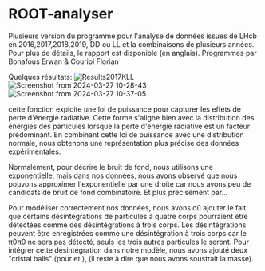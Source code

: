 # ROOT-analyser
Plusieurs version du programme pour l'analyse de données issues de LHcb en 2016,2017,2018,2019, DD ou LL et la combinaisons de plusieurs années. Pour plus de détails, le rapport est disponible (en anglais). Programmes par Bonafous Erwan & Couriol Florian


Quelques résultats: 
![Results2017KLL](https://github.com/DanmakuGecko/ROOT-analyser/assets/72706524/033ae54b-c38f-436c-89c6-d496667a799a)
![Screenshot from 2024-03-27 10-28-43](https://github.com/DanmakuGecko/ROOT-analyser/assets/72706524/75a42398-6d19-4448-bbfc-ef928e45f643)
![Screenshot from 2024-03-27 10-37-05](https://github.com/DanmakuGecko/ROOT-analyser/assets/72706524/f19b90b9-d697-4756-abb3-157e2833ebed)

cette fonction exploite une loi de puissance pour capturer les effets de perte d'énergie radiative. Cette forme s'aligne bien avec la distribution des énergies des particules lorsque la perte d'énergie radiative est un facteur prédominant. En combinant cette loi de puissance avec une distribution normale, nous obtenons une représentation plus précise des données expérimentales.

Normalement, pour décrire le bruit de fond, nous utilisons une exponentielle, mais dans nos données, nous avons observé que nous pouvons approximer l'exponentielle par une droite car nous avons peu de candidats de bruit de fond combinatoire. Et plus précisément par...

Pour modéliser correctement nos données, nous avons dû ajouter le fait que certains désintégrations de particules à quatre corps pourraient être détectées comme des désintégrations à trois corps. Les désintégrations peuvent être enregistrées comme une désintégration à trois corps car le π0π0 ne sera pas détecté, seuls les trois autres particules le seront. Pour intégrer cette désintégration dans notre modèle, nous avons ajouté deux "cristal balls" (pour et ), (il reste à dire que nous avons soustrait la masse).
